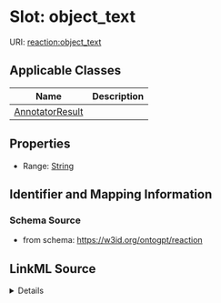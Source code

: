 # Slot: object_text

URI: [reaction:object_text](http://w3id.org/ontogpt/reaction/object_text)



<!-- no inheritance hierarchy -->




## Applicable Classes

| Name | Description |
| --- | --- |
[AnnotatorResult](AnnotatorResult.md) | 






## Properties

* Range: [String](String.md)







## Identifier and Mapping Information







### Schema Source


* from schema: https://w3id.org/ontogpt/reaction




## LinkML Source

<details>
```yaml
name: object_text
from_schema: https://w3id.org/ontogpt/reaction
rank: 1000
alias: object_text
owner: AnnotatorResult
domain_of:
- AnnotatorResult
range: string

```
</details>